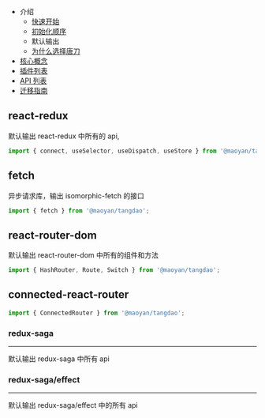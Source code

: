 - 介绍
  - [快速开始](https://maoyantech.github.io/tangdao/introduction/getting-started)
  - [初始化顺序](https://maoyantech.github.io/tangdao/introduction/init-order)
  - 默认输出
  - [为什么选择唐刀](https://maoyantech.github.io/tangdao/introduction/why)
- [核心概念](https://maoyantech.github.io/tangdao/core-concepts/index)
- [插件列表](https://maoyantech.github.io/tangdao/plugins/index)
- [API 列表](https://maoyantech.github.io/tangdao/api-reference/index)
- [迁移指南](https://maoyantech.github.io/tangdao/migration-guide/index)

## react-redux

默认输出 react-redux 中所有的 api,

```javascript
import { connect, useSelector, useDispatch, useStore } from '@maoyan/tangdao';
```

## fetch

异步请求库，输出 isomorphic-fetch 的接口

```javascript
import { fetch } from '@maoyan/tangdao';
```

## react-router-dom

默认输出 react-router-dom 中所有的组件和方法

```javascript
import { HashRouter, Route, Switch } from '@maoyan/tangdao';
```

## connected-react-router

```javascript
import { ConnectedRouter } from '@maoyan/tangdao';
```

### redux-saga

---

默认输出 redux-saga 中所有 api

### redux-saga/effect

---

默认输出 redux-saga/effect 中的所有 api
